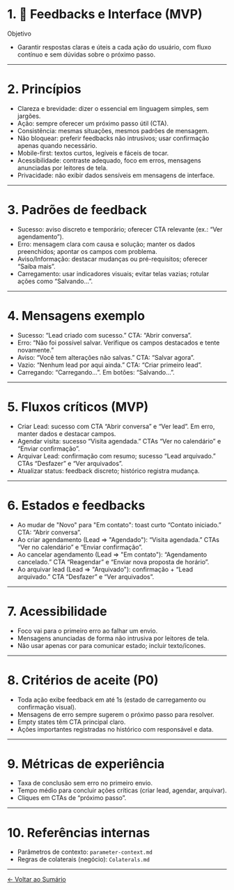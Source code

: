 # 1. 📢 Feedbacks e Interface (MVP)

Objetivo
- Garantir respostas claras e úteis a cada ação do usuário, com fluxo contínuo e sem dúvidas sobre o próximo passo.

---

# 2. Princípios
- Clareza e brevidade: dizer o essencial em linguagem simples, sem jargões.
- Ação: sempre oferecer um próximo passo útil (CTA).
- Consistência: mesmas situações, mesmos padrões de mensagem.
- Não bloquear: preferir feedbacks não intrusivos; usar confirmação apenas quando necessário.
- Mobile-first: textos curtos, legíveis e fáceis de tocar.
- Acessibilidade: contraste adequado, foco em erros, mensagens anunciadas por leitores de tela.
- Privacidade: não exibir dados sensíveis em mensagens de interface.

---

# 3. Padrões de feedback
- Sucesso: aviso discreto e temporário; oferecer CTA relevante (ex.: “Ver agendamento”).
- Erro: mensagem clara com causa e solução; manter os dados preenchidos; apontar os campos com problema.
- Aviso/Informação: destacar mudanças ou pré-requisitos; oferecer “Saiba mais”.
- Carregamento: usar indicadores visuais; evitar telas vazias; rotular ações como “Salvando…”.

---

# 4. Mensagens exemplo
- Sucesso: “Lead criado com sucesso.” CTA: “Abrir conversa”.
- Erro: “Não foi possível salvar. Verifique os campos destacados e tente novamente.”
- Aviso: “Você tem alterações não salvas.” CTA: “Salvar agora”.
- Vazio: “Nenhum lead por aqui ainda.” CTA: “Criar primeiro lead”.
- Carregando: “Carregando…”. Em botões: “Salvando…”.

---

# 5. Fluxos críticos (MVP)
- Criar Lead: sucesso com CTA “Abrir conversa” e “Ver lead”. Em erro, manter dados e destacar campos.
- Agendar visita: sucesso “Visita agendada.” CTAs “Ver no calendário” e “Enviar confirmação”.
- Arquivar Lead: confirmação com resumo; sucesso “Lead arquivado.” CTAs “Desfazer” e “Ver arquivados”.
- Atualizar status: feedback discreto; histórico registra mudança.

---

# 6. Estados e feedbacks
- Ao mudar de "Novo" para "Em contato": toast curto “Contato iniciado.” CTA: “Abrir conversa”.
- Ao criar agendamento (Lead ⇒ "Agendado"): “Visita agendada.” CTAs “Ver no calendário” e “Enviar confirmação”.
- Ao cancelar agendamento (Lead ⇒ "Em contato"): “Agendamento cancelado.” CTA “Reagendar” e “Enviar nova proposta de horário”.
- Ao arquivar lead (Lead ⇒ "Arquivado"): confirmação + “Lead arquivado.” CTA “Desfazer” e “Ver arquivados”.

---

# 7. Acessibilidade
- Foco vai para o primeiro erro ao falhar um envio.
- Mensagens anunciadas de forma não intrusiva por leitores de tela.
- Não usar apenas cor para comunicar estado; incluir texto/ícones.

---

# 8. Critérios de aceite (P0)
- Toda ação exibe feedback em até 1s (estado de carregamento ou confirmação visual).
- Mensagens de erro sempre sugerem o próximo passo para resolver.
- Empty states têm CTA principal claro.
- Ações importantes registradas no histórico com responsável e data.

---

# 9. Métricas de experiência
- Taxa de conclusão sem erro no primeiro envio.
- Tempo médio para concluir ações críticas (criar lead, agendar, arquivar).
- Cliques em CTAs de “próximo passo”.

---

# 10. Referências internas
- Parâmetros de contexto: `parameter-context.md`
- Regras de colaterais (negócio): `Colaterals.md`

---

[← Voltar ao Sumário](0.0.SUMMARY.md)